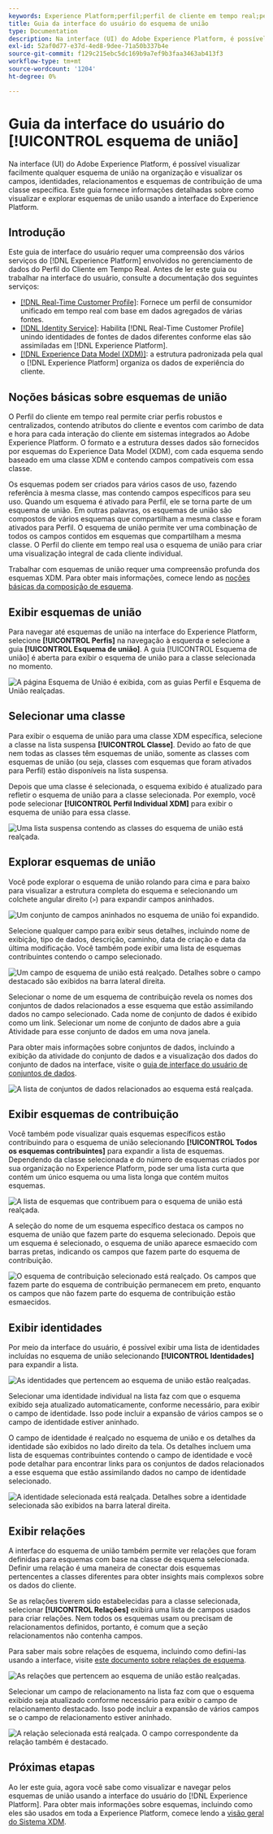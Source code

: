 ```yaml
---
keywords: Experience Platform;perfil;perfil de cliente em tempo real;perfil unificado;Perfil unificado;unificado;Perfil;rtcp;habilitar perfil;Habilitar perfil;esquema de união;PERFIL DE UNIÃO;perfil de união
title: Guia da interface do usuário do esquema de união
type: Documentation
description: Na interface (UI) do Adobe Experience Platform, é possível visualizar facilmente qualquer esquema de união na organização e visualizar os campos, identidades, relacionamentos e esquemas de contribuição de uma classe específica. Este guia fornece informações detalhadas sobre como visualizar e explorar esquemas de união usando a interface do Experience Platform.
exl-id: 52af0d77-e37d-4ed8-9dee-71a50b337b4e
source-git-commit: f129c215ebc5dc169b9a7ef9b3faa3463ab413f3
workflow-type: tm+mt
source-wordcount: '1204'
ht-degree: 0%

---
```


# Guia da interface do usuário do [!UICONTROL esquema de união]

Na interface (UI) do Adobe Experience Platform, é possível visualizar facilmente qualquer esquema de união na organização e visualizar os campos, identidades, relacionamentos e esquemas de contribuição de uma classe específica. Este guia fornece informações detalhadas sobre como visualizar e explorar esquemas de união usando a interface do Experience Platform.

## Introdução

Este guia de interface do usuário requer uma compreensão dos vários serviços do [!DNL Experience Platform] envolvidos no gerenciamento de dados do Perfil do Cliente em Tempo Real. Antes de ler este guia ou trabalhar na interface do usuário, consulte a documentação dos seguintes serviços:

* [[!DNL Real-Time Customer Profile]](../home.md): Fornece um perfil de consumidor unificado em tempo real com base em dados agregados de várias fontes.
* [[!DNL Identity Service]](../../identity-service/home.md): Habilita [!DNL Real-Time Customer Profile] unindo identidades de fontes de dados diferentes conforme elas são assimiladas em [!DNL Experience Platform].
* [[!DNL Experience Data Model (XDM)]](../../xdm/home.md): a estrutura padronizada pela qual o [!DNL Experience Platform] organiza os dados de experiência do cliente.

## Noções básicas sobre esquemas de união

O Perfil do cliente em tempo real permite criar perfis robustos e centralizados, contendo atributos do cliente e eventos com carimbo de data e hora para cada interação do cliente em sistemas integrados ao Adobe Experience Platform. O formato e a estrutura desses dados são fornecidos por esquemas do Experience Data Model (XDM), com cada esquema sendo baseado em uma classe XDM e contendo campos compatíveis com essa classe.

Os esquemas podem ser criados para vários casos de uso, fazendo referência à mesma classe, mas contendo campos específicos para seu uso. Quando um esquema é ativado para Perfil, ele se torna parte de um esquema de união. Em outras palavras, os esquemas de união são compostos de vários esquemas que compartilham a mesma classe e foram ativados para Perfil. O esquema de união permite ver uma combinação de todos os campos contidos em esquemas que compartilham a mesma classe. O Perfil do cliente em tempo real usa o esquema de união para criar uma visualização integral de cada cliente individual.

Trabalhar com esquemas de união requer uma compreensão profunda dos esquemas XDM. Para obter mais informações, comece lendo as [noções básicas da composição de esquema](../../xdm/schema/composition.md).

## Exibir esquemas de união

Para navegar até esquemas de união na interface do Experience Platform, selecione **[!UICONTROL Perfis]** na navegação à esquerda e selecione a guia **[!UICONTROL Esquema de união]**. A guia [!UICONTROL Esquema de união] é aberta para exibir o esquema de união para a classe selecionada no momento.

![A página Esquema de União é exibida, com as guias Perfil e Esquema de União realçadas.](../images/union-schema/landing.png)

## Selecionar uma classe

Para exibir o esquema de união para uma classe XDM específica, selecione a classe na lista suspensa **[!UICONTROL Classe]**. Devido ao fato de que nem todas as classes têm esquemas de união, somente as classes com esquemas de união (ou seja, classes com esquemas que foram ativados para Perfil) estão disponíveis na lista suspensa.

Depois que uma classe é selecionada, o esquema exibido é atualizado para refletir o esquema de união para a classe selecionada. Por exemplo, você pode selecionar **[!UICONTROL Perfil Individual XDM]** para exibir o esquema de união para essa classe.

![Uma lista suspensa contendo as classes do esquema de união está realçada.](../images/union-schema/class.png)

## Explorar esquemas de união

Você pode explorar o esquema de união rolando para cima e para baixo para visualizar a estrutura completa do esquema e selecionando um colchete angular direito (`>`) para expandir campos aninhados.

![Um conjunto de campos aninhados no esquema de união foi expandido.](../images/union-schema/explore.png)

Selecione qualquer campo para exibir seus detalhes, incluindo nome de exibição, tipo de dados, descrição, caminho, data de criação e data da última modificação. Você também pode exibir uma lista de esquemas contribuintes contendo o campo selecionado.

![Um campo de esquema de união está realçado. Detalhes sobre o campo destacado são exibidos na barra lateral direita.](../images/union-schema/explore-field.png)

Selecionar o nome de um esquema de contribuição revela os nomes dos conjuntos de dados relacionados a esse esquema que estão assimilando dados no campo selecionado. Cada nome de conjunto de dados é exibido como um link. Selecionar um nome de conjunto de dados abre a guia Atividade para esse conjunto de dados em uma nova janela.

Para obter mais informações sobre conjuntos de dados, incluindo a exibição da atividade do conjunto de dados e a visualização dos dados do conjunto de dados na interface, visite o [guia de interface do usuário de conjuntos de dados](../../catalog/datasets/user-guide.md).

![A lista de conjuntos de dados relacionados ao esquema está realçada.](../images/union-schema/datasets.png)

## Exibir esquemas de contribuição

Você também pode visualizar quais esquemas específicos estão contribuindo para o esquema de união selecionando **[!UICONTROL Todos os esquemas contribuintes]** para expandir a lista de esquemas. Dependendo da classe selecionada e do número de esquemas criados por sua organização no Experience Platform, pode ser uma lista curta que contém um único esquema ou uma lista longa que contém muitos esquemas.

![A lista de esquemas que contribuem para o esquema de união está realçada.](../images/union-schema/contributing-schemas.png)

A seleção do nome de um esquema específico destaca os campos no esquema de união que fazem parte do esquema selecionado. Depois que um esquema é selecionado, o esquema de união aparece esmaecido com barras pretas, indicando os campos que fazem parte do esquema de contribuição.

![O esquema de contribuição selecionado está realçado. Os campos que fazem parte do esquema de contribuição permanecem em preto, enquanto os campos que não fazem parte do esquema de contribuição estão esmaecidos.](../images/union-schema/select-schema.png)

## Exibir identidades

Por meio da interface do usuário, é possível exibir uma lista de identidades incluídas no esquema de união selecionando **[!UICONTROL Identidades]** para expandir a lista.

![As identidades que pertencem ao esquema de união estão realçadas.](../images/union-schema/identities.png)

Selecionar uma identidade individual na lista faz com que o esquema exibido seja atualizado automaticamente, conforme necessário, para exibir o campo de identidade. Isso pode incluir a expansão de vários campos se o campo de identidade estiver aninhado.

O campo de identidade é realçado no esquema de união e os detalhes da identidade são exibidos no lado direito da tela. Os detalhes incluem uma lista de esquemas contribuintes contendo o campo de identidade e você pode detalhar para encontrar links para os conjuntos de dados relacionados a esse esquema que estão assimilando dados no campo de identidade selecionado.

![A identidade selecionada está realçada. Detalhes sobre a identidade selecionada são exibidos na barra lateral direita.](../images/union-schema/select-identity.png)

## Exibir relações

A interface do esquema de união também permite ver relações que foram definidas para esquemas com base na classe de esquema selecionada. Definir uma relação é uma maneira de conectar dois esquemas pertencentes a classes diferentes para obter insights mais complexos sobre os dados do cliente.

Se as relações tiverem sido estabelecidas para a classe selecionada, selecionar **[!UICONTROL Relações]** exibirá uma lista de campos usados para criar relações. Nem todos os esquemas usam ou precisam de relacionamentos definidos, portanto, é comum que a seção relacionamentos não contenha campos.

Para saber mais sobre relações de esquema, incluindo como defini-las usando a interface, visite [este documento sobre relações de esquema](../../xdm/tutorials/relationship-ui.md).

![As relações que pertencem ao esquema de união estão realçadas.](../images/union-schema/relationships.png)

Selecionar um campo de relacionamento na lista faz com que o esquema exibido seja atualizado conforme necessário para exibir o campo de relacionamento destacado. Isso pode incluir a expansão de vários campos se o campo de relacionamento estiver aninhado.

![A relação selecionada está realçada. O campo correspondente da relação também é destacado.](../images/union-schema/select-relationship.png)

## Próximas etapas

Ao ler este guia, agora você sabe como visualizar e navegar pelos esquemas de união usando a interface do usuário do [!DNL Experience Platform]. Para obter mais informações sobre esquemas, incluindo como eles são usados em toda a Experience Platform, comece lendo a [visão geral do Sistema XDM](../../xdm/home.md).
